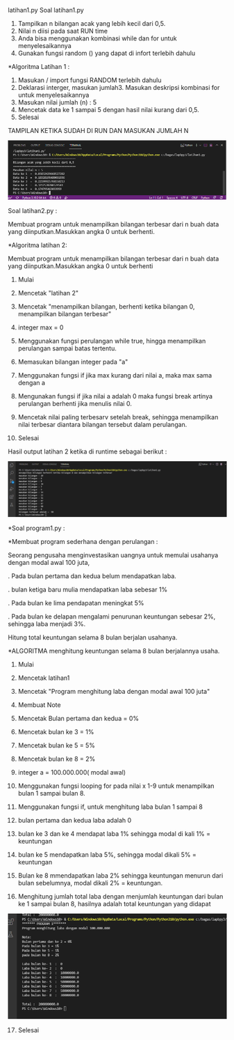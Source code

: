 latihan1.py
Soal latihan1.py

1. Tampilkan n bilangan acak yang lebih kecil dari 0,5.
2. Nilai n diisi pada saat RUN time
3. Anda bisa menggunakan kombinasi while dan for untuk menyelesaikannya
4. Gunakan fungsi random () yang dapat di infort terlebih dahulu

*Algoritma Latihan 1 :

1. Masukan / import fungsi RANDOM terlebih dahulu
2. Deklarasi interger, masukan jumlah3. Masukan deskripsi kombinasi for untuk menyelesaikannya
3. Masukan nilai jumlah (n) : 5
4. Mencetak data ke 1 sampai 5 dengan hasil nilai kurang dari 0,5.
5. Selesai

TAMPILAN KETIKA SUDAH DI RUN DAN MASUKAN JUMLAH N

![img](gambar/outputl1.png)


Soal latihan2.py :

Membuat program untuk menampilkan bilangan terbesar dari n buah data yang diinputkan.Masukkan angka 0 untuk berhenti.

*Algoritma latihan 2:

Membuat program untuk menampilkan bilangan terbesar dari n buah data yang diinputkan.Masukkan angka 0 untuk berhenti

1. Mulai

2. Mencetak "latihan 2"

3. Mencetak "menampilkan bilangan, berhenti ketika bilangan 0, menampilkan bilangan terbesar"

4. integer max = 0

5. Menggunakan fungsi perulangan while true, hingga menampilkan perulangan sampai batas tertentu.

6. Memasukan bilangan integer pada "a"

7. Menggunakan fungsi if jika max kurang dari nilai a, maka max sama dengan a

8. Mengunakan fungsi if jika nilai a adalah 0 maka fungsi break artinya perulangan berhenti jika menulis nilai 0.

9. Mencetak nilai paling terbesarv setelah break, sehingga menampilkan nilai terbesar diantara bilangan tersebut dalam perulangan.

10. Selesai


Hasil output latihan 2 ketika di runtime sebagai berikut :

![img](gambar/latihan3.png)

*Soal program1.py :

*Membuat program sederhana dengan perulangan :

Seorang pengusaha menginvestasikan uangnya untuk memulai usahanya dengan modal awal 100 juta,

. Pada bulan pertama dan kedua belum mendapatkan laba.

. bulan ketiga baru mulia mendapatkan laba sebesar 1%

. Pada bulan ke lima pendapatan meningkat 5%

. Pada bulan ke delapan mengalami penurunan keuntungan sebesar 2%, sehingga laba menjadi 3%.

Hitung total keuntungan selama 8 bulan berjalan usahanya.

*ALGORITMA menghitung keuntungan selama 8 bulan berjalannya usaha.

1. Mulai

2. Mencetak latihan1

3. Mencetak "Program menghitung laba dengan modal awal 100 juta"

4. Membuat Note

5. Mencetak Bulan pertama dan kedua = 0%

6. Mencetak bulan ke 3 = 1%

7. Mencetak bulan ke 5 = 5%

8. Mencetak bulan ke 8 = 2%

9. integer a = 100.000.000( modal awal)

10. Menggunakan fungsi looping for pada nilai x 1-9 untuk menampilkan bulan 1 sampai bulan 8.

11. Menggunakan fungsi if, untuk menghitung laba bulan 1 sampai 8

12. bulan pertama dan kedua laba adalah 0

13. bulan ke 3 dan ke 4 mendapat laba 1% sehingga modal di kali 1% = keuntungan

14. bulan ke 5 mendapatkan laba 5%, sehingga modal dikali 5% = keuntungan

15. Bulan ke 8 mmendapatkan laba 2% sehingga keuntungan menurun dari bulan sebelumnya, modal dikali 2% = keuntungan.

16. Menghitung jumlah total laba dengan menjumlah keuntungan dari bulan ke 1 sampai bulan 8, hasilnya adalah total keuntungan yang didapat

![img](gambar/output2.png)

17. Selesai


